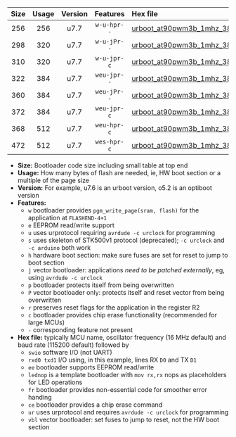 |Size|Usage|Version|Features|Hex file|
|:-:|:-:|:-:|:-:|:--|
|256|256|u7.7|`w-u-hpr--`|[urboot_at90pwm3b_1mhz_38400bps_swio_rxd4_txd3_ur.hex](https://raw.githubusercontent.com/stefanrueger/urboot.hex/main/mcus/at90pwm3b/fcpu_1mhz/38400_bps/urboot_at90pwm3b_1mhz_38400bps_swio_rxd4_txd3_ur.hex)|
|298|320|u7.7|`w-u-jPr--`|[urboot_at90pwm3b_1mhz_38400bps_swio_rxd4_txd3_lednop_fr_ur_vbl.hex](https://raw.githubusercontent.com/stefanrueger/urboot.hex/main/mcus/at90pwm3b/fcpu_1mhz/38400_bps/urboot_at90pwm3b_1mhz_38400bps_swio_rxd4_txd3_lednop_fr_ur_vbl.hex)|
|310|320|u7.7|`w-u-jpr-c`|[urboot_at90pwm3b_1mhz_38400bps_swio_rxd4_txd3_lednop_fr_ce_ur_vbl.hex](https://raw.githubusercontent.com/stefanrueger/urboot.hex/main/mcus/at90pwm3b/fcpu_1mhz/38400_bps/urboot_at90pwm3b_1mhz_38400bps_swio_rxd4_txd3_lednop_fr_ce_ur_vbl.hex)|
|322|384|u7.7|`weu-jpr--`|[urboot_at90pwm3b_1mhz_38400bps_swio_rxd4_txd3_ee_ur_vbl.hex](https://raw.githubusercontent.com/stefanrueger/urboot.hex/main/mcus/at90pwm3b/fcpu_1mhz/38400_bps/urboot_at90pwm3b_1mhz_38400bps_swio_rxd4_txd3_ee_ur_vbl.hex)|
|360|384|u7.7|`weu-jPr--`|[urboot_at90pwm3b_1mhz_38400bps_swio_rxd4_txd3_ee_lednop_fr_ur_vbl.hex](https://raw.githubusercontent.com/stefanrueger/urboot.hex/main/mcus/at90pwm3b/fcpu_1mhz/38400_bps/urboot_at90pwm3b_1mhz_38400bps_swio_rxd4_txd3_ee_lednop_fr_ur_vbl.hex)|
|372|384|u7.7|`weu-jpr-c`|[urboot_at90pwm3b_1mhz_38400bps_swio_rxd4_txd3_ee_lednop_fr_ce_ur_vbl.hex](https://raw.githubusercontent.com/stefanrueger/urboot.hex/main/mcus/at90pwm3b/fcpu_1mhz/38400_bps/urboot_at90pwm3b_1mhz_38400bps_swio_rxd4_txd3_ee_lednop_fr_ce_ur_vbl.hex)|
|368|512|u7.7|`weu-hpr-c`|[urboot_at90pwm3b_1mhz_38400bps_swio_rxd4_txd3_ee_lednop_fr_ce_ur.hex](https://raw.githubusercontent.com/stefanrueger/urboot.hex/main/mcus/at90pwm3b/fcpu_1mhz/38400_bps/urboot_at90pwm3b_1mhz_38400bps_swio_rxd4_txd3_ee_lednop_fr_ce_ur.hex)|
|472|512|u7.7|`wes-hpr-c`|[urboot_at90pwm3b_1mhz_38400bps_swio_rxd4_txd3_ee_lednop_fr_ce.hex](https://raw.githubusercontent.com/stefanrueger/urboot.hex/main/mcus/at90pwm3b/fcpu_1mhz/38400_bps/urboot_at90pwm3b_1mhz_38400bps_swio_rxd4_txd3_ee_lednop_fr_ce.hex)|

- **Size:** Bootloader code size including small table at top end
- **Usage:** How many bytes of flash are needed, ie, HW boot section or a multiple of the page size
- **Version:** For example, u7.6 is an urboot version, o5.2 is an optiboot version
- **Features:**
  + `w` bootloader provides `pgm_write_page(sram, flash)` for the application at `FLASHEND-4+1`
  + `e` EEPROM read/write support
  + `u` uses urprotocol requiring `avrdude -c urclock` for programming
  + `s` uses skeleton of STK500v1 protocol (deprecated); `-c urclock` and `-c arduino` both work
  + `h` hardware boot section: make sure fuses are set for reset to jump to boot section
  + `j` vector bootloader: applications *need to be patched externally*, eg, using `avrdude -c urclock`
  + `p` bootloader protects itself from being overwritten
  + `P` vector bootloader only: protects itself and reset vector from being overwritten
  + `r` preserves reset flags for the application in the register R2
  + `c` bootloader provides chip erase functionality (recommended for large MCUs)
  + `-` corresponding feature not present
- **Hex file:** typically MCU name, oscillator frequency (16 MHz default) and baud rate (115200 default) followed by
  + `swio` software I/O (not UART)
  + `rxd0 txd1` I/O using, in this example, lines RX `D0` and TX `D1`
  + `ee` bootloader supports EEPROM read/write
  + `lednop` is a template bootloader with `mov rx,rx` nops as placeholders for LED operations
  + `fr` bootloader provides non-essential code for smoother error handing
  + `ce` bootloader provides a chip erase command
  + `ur` uses urprotocol and requires `avrdude -c urclock` for programming
  + `vbl` vector bootloader: set fuses to jump to reset, not the HW boot section
